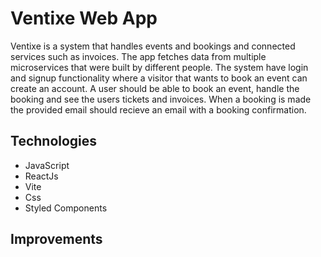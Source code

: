 # Ventixe Web App
Ventixe is a system that handles events and bookings and connected services such as invoices. The app fetches data from multiple microservices that were built by different people. The system have login and signup functionality where a visitor that wants to book an event can create an account. A user should be able to book an event, handle the booking and see the users tickets and invoices. When a booking is made the provided email should recieve an email with a booking confirmation.  

## Technologies
- JavaScript
- ReactJs
- Vite
- Css
- Styled Components


 ## Improvements
 
